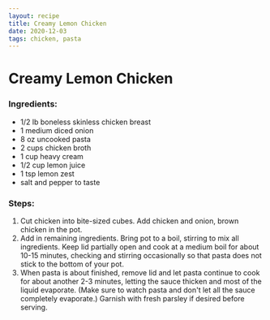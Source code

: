 ```yaml
---
layout: recipe
title: Creamy Lemon Chicken
date: 2020-12-03
tags: chicken, pasta
---
```

# Creamy Lemon Chicken

### Ingredients:
- 1/2 lb boneless skinless chicken breast
- 1 medium diced onion
- 8 oz uncooked pasta
- 2 cups chicken broth
- 1 cup heavy cream
- 1/2 cup lemon juice
- 1 tsp lemon zest
- salt and pepper to taste

### Steps:
1. Cut chicken into bite-sized cubes. Add chicken and onion, brown chicken in the pot.
2. Add in remaining ingredients. Bring pot to a boil, stirring to mix all ingredients. Keep lid partially open and cook at a medium boil for about 10-15 minutes, checking and stirring occasionally so that pasta does not stick to the bottom of your pot. 
3. When pasta is about finished, remove lid and let pasta continue to cook for about another 2-3 minutes, letting the sauce thicken and most of the liquid evaporate. (Make sure to watch pasta and don't let all the sauce completely evaporate.) Garnish with fresh parsley if desired before serving.